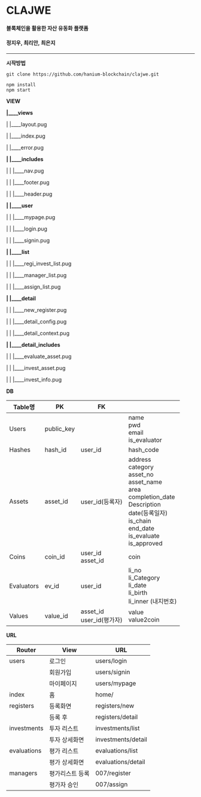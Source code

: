 # CLAJWE

#### 블록체인을 활용한 자산 유동화 플랫폼
#### 정지우, 최리안, 최은지

---

**시작방법**

```
git clone https://github.com/hanium-blockchain/clajwe.git

npm install
npm start
```





**VIEW**

**|____views**

|  |____layout.pug

|  |____index.pug

|  |____error.pug

**|  |____includes**

|  |  |____nav.pug

|  |  |____footer.pug

|  |  |____header.pug

**|  |____user**

|  |  |____mypage.pug

|  |  |____login.pug

|  |  |____signin.pug

**|  |____list**

|  |  |____regi_invest_list.pug

|  |  |____manager_list.pug

|  |  |____assign_list.pug

**|  |____detail**

|  |  |____new_register.pug

|  |  |____detail_config.pug

|  |  |____detail_context.pug

**|  |____detail_includes**

|  |  |____evaluate_asset.pug

|  |  |____invest_asset.pug

|  |  |____invest_info.pug





**DB**

| Table명    | PK       | FK                           |                                                              |
| ---------- | -------- | ---------------------------- | ------------------------------------------------------------ |
| Users      | public_key  |                              | name<br/>pwd<br/>email<br/>is_evaluator               |
| Hashes     | hash_id  | user_id                      | hash_code                                                    |
| Assets     | asset_id | user_id(등록자)              | address<br/>category<br/>asset_no<br/>asset_name<br/>area<br/>completion_date<br/>Description<br/>date(등록일자)<br/>is_chain<br/>end_date<br/>is_evaluate<br/>is_approved |
| Coins      | coin_id  | user_id<br />asset_id        | coin                                                         |
| Evaluators | ev_id    | user_id                      | li_no<br/>li_Category<br/>li_date<br/>li_birth<br/>li_inner (내지번호) |
| Values     | value_id | asset_id<br/>user_id(평가자) | value<br/>value2coin                                         |



**URL**

| Router      | View             | URL                |
| ----------- | ---------------- | ------------------ |
| users       | 로그인           | users/login        |
|             | 회원가입         | users/signin       |
|             | 마이페이지       | users/mypage       |
| index       | 홈               | home/              |
| registers   | 등록화면         | registers/new      |
|             | 등록 후          | registers/detail   |
| investments | 투자 리스트      | investments/list   |
|             | 투자 상세화면    | investments/detail |
| evaluations | 평가 리스트      | evaluations/list   |
|             | 평가 상세화면    | evaluations/detail |
| managers    | 평가리스트  등록 | 007/register       |
|             | 평가자 승인      | 007/assign         |







